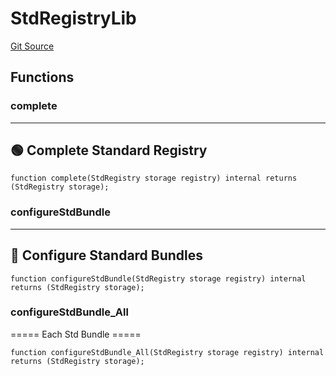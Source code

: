 # StdRegistryLib
[Git Source](https://github.com/metacontract/mc/blob/93e4f2d4a013f48ae1db91ed21bff3eb8a27ce1d/src/devkit/Flattened.sol)


## Functions
### complete

----------------------------------
🟢 Complete Standard Registry
------------------------------------


```solidity
function complete(StdRegistry storage registry) internal returns (StdRegistry storage);
```

### configureStdBundle

----------------------------------
🔧 Configure Standard Bundles
------------------------------------


```solidity
function configureStdBundle(StdRegistry storage registry) internal returns (StdRegistry storage);
```

### configureStdBundle_All

===== Each Std Bundle =====


```solidity
function configureStdBundle_All(StdRegistry storage registry) internal returns (StdRegistry storage);
```

